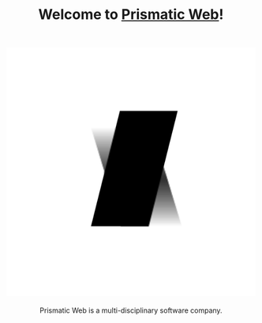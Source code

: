 <h1 align="center">Welcome to <a href="https://prismaticweb.io">Prismatic Web</a>!</h1>
<br/>
<p align="center">
  <img src="https://github.com/prismaticweb/.github/blob/main/assets/logo/logo-dark.svg" alt="Prismatic Web logo">
  <br/><br/>
  Prismatic Web is a multi-disciplinary software company.
  <br/><br/>
</p>